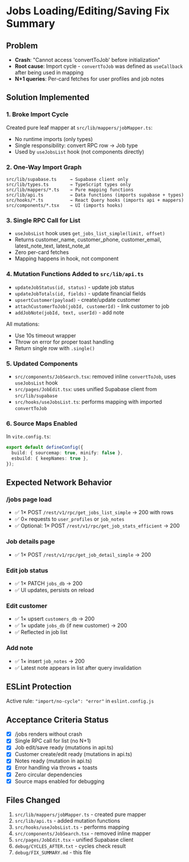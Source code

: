 # Jobs Loading/Editing/Saving Fix Summary

## Problem
- **Crash**: "Cannot access 'convertToJob' before initialization" 
- **Root cause**: Import cycle - `convertToJob` was defined as `useCallback` after being used in mapping
- **N+1 queries**: Per-card fetches for user profiles and job notes

## Solution Implemented

### 1. Broke Import Cycle
Created pure leaf mapper at `src/lib/mappers/jobMapper.ts`:
- No runtime imports (only types)
- Single responsibility: convert RPC row → Job type
- Used by `useJobsList` hook (not components directly)

### 2. One-Way Import Graph
```
src/lib/supabase.ts     → Supabase client only
src/lib/types.ts        → TypeScript types only
src/lib/mappers/*.ts    → Pure mapping functions
src/lib/api.ts          → Data functions (imports supabase + types)
src/hooks/*.ts          → React Query hooks (imports api + mappers)
src/components/*.tsx    → UI (imports hooks)
```

### 3. Single RPC Call for List
- `useJobsList` hook uses `get_jobs_list_simple(limit, offset)`
- Returns customer_name, customer_phone, customer_email, latest_note_text, latest_note_at
- Zero per-card fetches
- Mapping happens in hook, not component

### 4. Mutation Functions Added to `src/lib/api.ts`
- `updateJobStatus(id, status)` - update job status
- `updateJobTotals(id, fields)` - update financial fields
- `upsertCustomer(payload)` - create/update customer
- `attachCustomerToJob(jobId, customerId)` - link customer to job
- `addJobNote(jobId, text, userId)` - add note

All mutations:
- Use 10s timeout wrapper
- Throw on error for proper toast handling
- Return single row with `.single()`

### 5. Updated Components
- `src/components/JobSearch.tsx`: removed inline `convertToJob`, uses `useJobsList` hook
- `src/pages/JobEdit.tsx`: uses unified Supabase client from `src/lib/supabase`
- `src/hooks/useJobsList.ts`: performs mapping with imported `convertToJob`

### 6. Source Maps Enabled
In `vite.config.ts`:
```typescript
export default defineConfig({
  build: { sourcemap: true, minify: false },
  esbuild: { keepNames: true },
});
```

## Expected Network Behavior

### /jobs page load
- ✅ 1× POST `/rest/v1/rpc/get_jobs_list_simple` → 200 with rows
- ✅ 0× requests to `user_profiles` or `job_notes`
- ✅ Optional: 1× POST `/rest/v1/rpc/get_job_stats_efficient` → 200

### Job details page
- ✅ 1× POST `/rest/v1/rpc/get_job_detail_simple` → 200

### Edit job status
- ✅ 1× PATCH `jobs_db` → 200
- ✅ UI updates, persists on reload

### Edit customer
- ✅ 1× upsert `customers_db` → 200
- ✅ 1× update `jobs_db` (if new customer) → 200
- ✅ Reflected in job list

### Add note
- ✅ 1× insert `job_notes` → 200
- ✅ Latest note appears in list after query invalidation

## ESLint Protection
Active rule: `"import/no-cycle": "error"` in `eslint.config.js`

## Acceptance Criteria Status
- [x] /jobs renders without crash
- [x] Single RPC call for list (no N+1)
- [x] Job edit/save ready (mutations in api.ts)
- [x] Customer create/edit ready (mutations in api.ts)
- [x] Notes ready (mutation in api.ts)
- [x] Error handling via throws + toasts
- [x] Zero circular dependencies
- [x] Source maps enabled for debugging

## Files Changed
1. `src/lib/mappers/jobMapper.ts` - created pure mapper
2. `src/lib/api.ts` - added mutation functions
3. `src/hooks/useJobsList.ts` - performs mapping
4. `src/components/JobSearch.tsx` - removed inline mapper
5. `src/pages/JobEdit.tsx` - unified Supabase client
6. `debug/CYCLES_AFTER.txt` - cycles check result
7. `debug/FIX_SUMMARY.md` - this file
